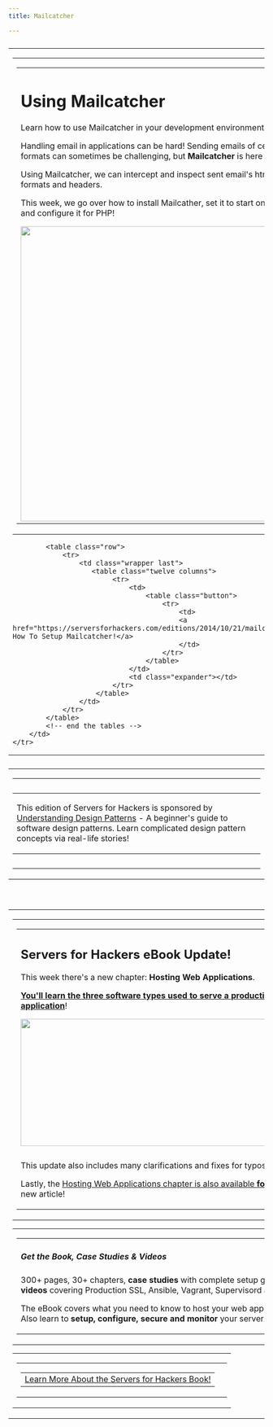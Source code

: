 ```yaml
---
title: Mailcatcher

---
```


<table class="container" style="margin: 26px 0;">
    <tr>
        <td>
            <!-- start the tables -->
            <!-- content start -->
            <table class="row">
                <tr>
                    <td class="wrapper last">
                        <table class="twelve columns">
                            <tr>
                                <td>
                                    <h1>Using Mailcatcher</h1>
                                    <p class="lead">Learn how to use Mailcatcher in your development environment!</p>
                                    <p>Handling email in applications can be hard! Sending emails of certain formats can sometimes be challenging, but <strong>Mailcatcher</strong> is here to help.</p>
                                    <p>Using Mailcatcher, we can intercept and inspect sent email's html/plaintext formats and headers.</p>
                                    <p>This week, we go over how to install Mailcather, set it to start on server boot, and configure it for PHP!</p>
                                    <a href="https://serversforhackers.com/editions/2014/10/21/mailcatcher" style="text-decoration: none;"><img width="580" border="0" src="https://s3.amazonaws.com/serversforhackers/sfh_mailcatcher.png"></a>
                                </td>
                                <td class="expander"></td>
                             </tr>
                        </table>
                    </td>
                </tr>
            </table>

            <table class="row">
                <tr>
                    <td class="wrapper last">
                       <table class="twelve columns">
                            <tr>
                                <td>
                                    <table class="button">
                                        <tr>
                                            <td>
                                            <a href="https://serversforhackers.com/editions/2014/10/21/mailcatcher">Learn How To Setup Mailcatcher!</a>
                                            </td>
                                        </tr>
                                    </table>
                                </td>
                                <td class="expander"></td>
                            </tr>
                        </table>
                    </td>
                </tr>
            </table>
            <!-- end the tables -->
        </td>
    </tr>
</table>
<table class="row header">
    <tr>
        <td class="center" align="center">
            <center>
                <table class="container">
                    <tr>
                        <td class="wrapper last" style="padding: 12px 0;">
                            <table class="twelve columns">
                                <tr>
                                    <td class="panel">
                                        <!--<a href="http://mnx.io/"><img src="https://s3.amazonaws.com/serversforhackers/sponsor-compressor.png" alt="mnx.io" style="padding-right: 12px;" height="60" width="60" /></a>-->
                                        <p>This edition of Servers for Hackers is sponsored by <a href="http://www.startutorial.com/homes/understanding_design_patterns?ref=serversforhackers">Understanding Design Patterns</a> - A beginner's guide to software design patterns. Learn complicated design pattern concepts via real-life stories!</p>
                                    </td>
                                    <td class="expander"></td>
                                </tr>
                            </table>
                        </td>
                    </tr>
                </table>
            </center>
        </td>
    </tr>
</table>
<br>
<table class="container" style="margin: 26px 0;">
    <tr>
        <td>
            <!-- start the tables -->
            <table class="row">
                <tr>
                    <td class="wrapper last">
                        <table class="twelve columns">
                            <tr>
                                <td>
                                    <h2>Servers for Hackers eBook Update!</h2>
                                    <p class="lead">This week there's a new chapter: <strong>Hosting Web Applications</strong>.</p>
                                    <p class="lead"><a href="https://book.serversforhackers.com"><strong><a href="https://book.serversforhackers.com">You'll learn the three software types used to serve a production application</strong></a>!</p>
                                    <p><img src="https://s3.amazonaws.com/serversforhackers/bookimg-compressor.jpg" width="580" height="250" style="margin-bottom:12px;" /></p>
                                    <p>This update also includes many clarifications and fixes for typos.</p>
                                    <p>Lastly, the <a href="https://serversforhackers.com/articles/2014/10/21/web-apps">Hosting Web Applications chapter is also available <strong>for free</strong></a> as a new article!</p>
                                </td>
                                <td class="expander"></td>
                            </tr>
                        </table>
                    </td>
                </tr>
            </table>
            <table class="row">
                <tr>
                    <td class="wrapper last">
                        <table class="twelve columns">
                            <tr>
                                <td>
                                    <h5>Get the Book, Case Studies & Videos</h5>
                                    <p>300+ pages, 30+ chapters, <strong>case studies</strong> with complete setup guides and <strong>videos</strong> covering Production SSL, Ansible, Vagrant, Supervisord and more!</p>
                                    <p>The eBook covers what you need to know to host your web applications. Also learn to <strong>setup, configure, secure and monitor</strong> your server.</p>
                                </td>
                                <td class="expander"></td>
                            </tr>
                        </table>
                    </td>
                </tr>
            </table>
            <table class="row">
                <tr>
                    <td class="wrapper last">
                        <table class="twelve columns">
                            <tr>
                                <td>
                                    <table class="button">
                                        <tr>
                                            <td>
                                                <a href="https://book.serversforhackers.com">Learn More About the Servers for Hackers Book!</a>
                                            </td>
                                        </tr>
                                    </table>
                                </td>
                                <td class="expander"></td>
                            </tr>
                        </table>
                    </td>
                </tr>
            </table>
            <!-- end the tables -->
<!-- container end below -->
        </td>
    </tr>
</table>